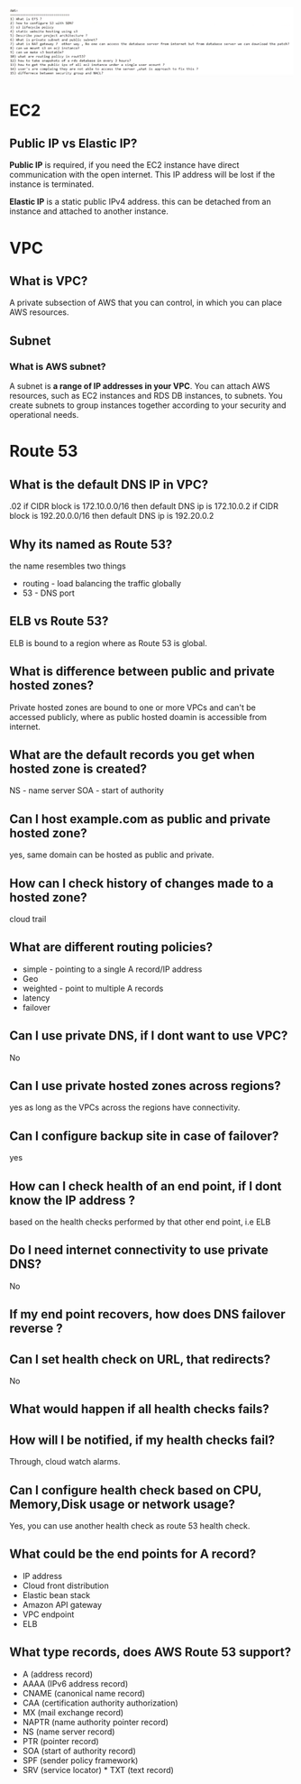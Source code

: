 ![test](./Pasted%20image%2020220306000029.png)

# EC2
## Public IP vs Elastic IP?
**Public IP** is required, if you need the EC2 instance have direct communication with the open internet.
This IP address will be lost if the instance is terminated.

**Elastic IP** is a static public IPv4 address.
this can be detached from an instance and attached to another instance.

# VPC
## What is VPC?
A private subsection of AWS that you can control, in which you can place AWS resources.

## Subnet
### What is AWS subnet?
A subnet is **a range of IP addresses in your VPC**. You can attach AWS resources, such as EC2 instances and RDS DB instances, to subnets. You create subnets to group instances together according to your security and operational needs.

# Route 53
## What is the default DNS IP in VPC?
.02
if CIDR block is 172.10.0.0/16 then default DNS ip is 172.10.0.2
if CIDR block is 192.20.0.0/16 then default DNS ip is 192.20.0.2

## Why its named as Route 53?
the name resembles two things
- routing - load balancing the traffic globally
- 53 - DNS port

## ELB vs Route 53?
ELB is bound to a region where as Route 53 is global.

## What is difference between public and private hosted zones?
Private hosted zones are bound to one or more VPCs and can't be accessed publicly, where as public hosted doamin is accessible from internet.

## What are the default records you get when hosted zone is created?
NS - name server
SOA - start of authority

## Can I host example.com as public and private hosted zone? 
yes, same domain can be hosted as public and private.

## How can I check history of changes made to a hosted zone?
cloud trail

## What are different routing policies?
- simple - pointing to a single A record/IP address
- Geo
- weighted - point to multiple A records
- latency
- failover

## Can I use private DNS, if I dont want to use VPC?
No

## Can I use private hosted zones across regions?
yes
as long as the VPCs across the regions have connectivity.

## Can I configure backup site in case of failover?
yes

## How can I check health of an end point, if I dont know the IP address ?
based on the health checks performed by that other end point, i.e ELB

## Do I need internet connectivity to use private DNS?
No

## If my end point recovers, how does DNS failover reverse ?

## Can I set health check on URL, that redirects?
No

## What would happen if all health checks fails?

## How will I be notified, if my health checks fail?
Through, cloud watch alarms.

## Can I configure health check based on CPU, Memory,Disk usage or network usage?
Yes, you can use another health check as route 53 health check.

## What could be the end points for A record?
- IP address
- Cloud front distribution
- Elastic bean stack
- Amazon API gateway
- VPC endpoint
- ELB

## What type records, does AWS Route 53 support?
- A (address record)
- AAAA (IPv6 address record)
- CNAME (canonical name record) 
- CAA (certification authority authorization)
- MX (mail exchange record)
- NAPTR (name authority pointer record)
- NS (name server record)
- PTR (pointer record)
- SOA (start of authority record) 
- SPF (sender policy framework) 
- SRV (service locator) * TXT (text record)